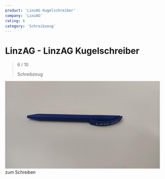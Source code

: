 ```yaml
---
product: 'LinzAG Kugelschreiber'
company: 'LinzAG'
rating: 6
category: 'Schreibzeug'
---
```


# LinzAG - LinzAG Kugelschreiber
>
> 6 / 10
>
> Schreibzeug

![LinzAG Kugelschreiber](./assets/linzag-linzag-kugelschreiber-0d786862-149f-41d7-8552-6cdc7f44ca1c.jpg)
zum Schreiben
